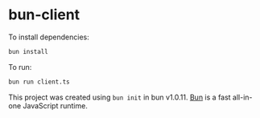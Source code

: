 # bun-client

To install dependencies:

```bash
bun install
```

To run:

```bash
bun run client.ts
```

This project was created using `bun init` in bun v1.0.11. [Bun](https://bun.sh) is a fast all-in-one JavaScript runtime.

